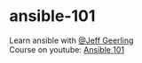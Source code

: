 # ansible-101
Learn ansible with [@Jeff Geerling](https://github.com/geerlingguy)  
Course on youtube: [Ansible 101](https://www.youtube.com/playlist?list=PL2_OBreMn7FqZkvMYt6ATmgC0KAGGJNAN)  
